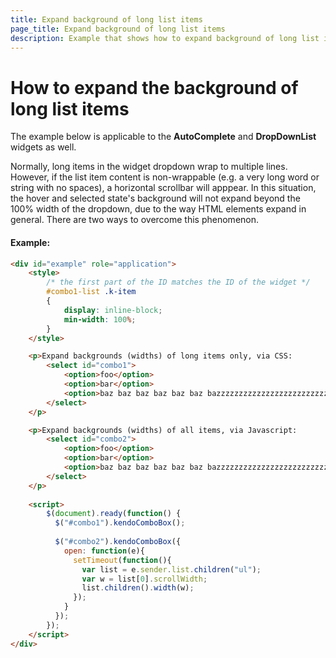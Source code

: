 ```yaml
---
title: Expand background of long list items
page_title: Expand background of long list items
description: Example that shows how to expand background of long list items of Kendo UI ComboBox
---
```


# How to expand the background of long list items

The example below is applicable to the **AutoComplete** and **DropDownList** widgets as well.

Normally, long items in the widget dropdown wrap to multiple lines. However, if the list item content is non-wrappable (e.g. a very long word or string with no spaces),
a horizontal scrollbar will apppear. In this situation, the hover and selected state's background will not expand beyond the 100% width of the dropdown, due to the way
HTML elements expand in general. There are two ways to overcome this phenomenon.

#### Example:

```html
<div id="example" role="application">
    <style>
        /* the first part of the ID matches the ID of the widget */
        #combo1-list .k-item
        {
            display: inline-block;
            min-width: 100%;
        }
    </style>

    <p>Expand backgrounds (widths) of long items only, via CSS:
        <select id="combo1">
            <option>foo</option>
            <option>bar</option>
            <option>baz baz baz baz baz baz bazzzzzzzzzzzzzzzzzzzzzzzzzzzzzzzzzzzzzzzzzzzz</option>
        </select>
    </p>

    <p>Expand backgrounds (widths) of all items, via Javascript:
        <select id="combo2">
            <option>foo</option>
            <option>bar</option>
            <option>baz baz baz baz baz baz bazzzzzzzzzzzzzzzzzzzzzzzzzzzzzzzzzzzzzzzzzzzz</option>
        </select>
    </p>
          
    <script>
        $(document).ready(function() {
          $("#combo1").kendoComboBox();
          
          $("#combo2").kendoComboBox({
            open: function(e){
              setTimeout(function(){
                var list = e.sender.list.children("ul");
                var w = list[0].scrollWidth;
                list.children().width(w);
              });
            }
          });
        });
    </script>
</div>
```
